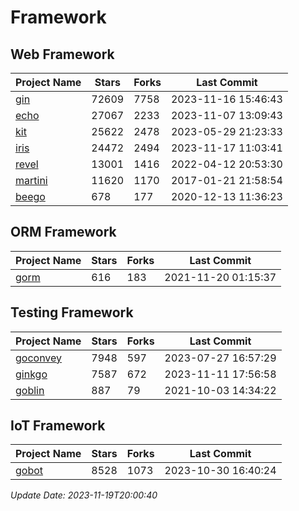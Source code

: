 # Framework

## Web Framework
| Project Name | Stars | Forks | Last Commit |
| ------------ | ----- | ----- | ----------- |
| [gin](https://github.com/gin-gonic/gin) | 72609 | 7758 | 2023-11-16 15:46:43 |
| [echo](https://github.com/labstack/echo) | 27067 | 2233 | 2023-11-07 13:09:43 |
| [kit](https://github.com/go-kit/kit) | 25622 | 2478 | 2023-05-29 21:23:33 |
| [iris](https://github.com/kataras/iris) | 24472 | 2494 | 2023-11-17 11:03:41 |
| [revel](https://github.com/revel/revel) | 13001 | 1416 | 2022-04-12 20:53:30 |
| [martini](https://github.com/go-martini/martini) | 11620 | 1170 | 2017-01-21 21:58:54 |
| [beego](https://github.com/astaxie/beego) | 678 | 177 | 2020-12-13 11:36:23 |

## ORM Framework
| Project Name | Stars | Forks | Last Commit |
| ------------ | ----- | ----- | ----------- |
| [gorm](https://github.com/jinzhu/gorm) | 616 | 183 | 2021-11-20 01:15:37 |

## Testing Framework
| Project Name | Stars | Forks | Last Commit |
| ------------ | ----- | ----- | ----------- |
| [goconvey](https://github.com/smartystreets/goconvey) | 7948 | 597 | 2023-07-27 16:57:29 |
| [ginkgo](https://github.com/onsi/ginkgo) | 7587 | 672 | 2023-11-11 17:56:58 |
| [goblin](https://github.com/franela/goblin) | 887 | 79 | 2021-10-03 14:34:22 |

## IoT Framework
| Project Name | Stars | Forks | Last Commit |
| ------------ | ----- | ----- | ----------- |
| [gobot](https://github.com/hybridgroup/gobot) | 8528 | 1073 | 2023-10-30 16:40:24 |

*Update Date: 2023-11-19T20:00:40*